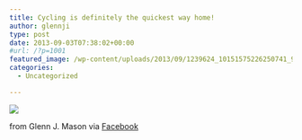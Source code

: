 ```yaml
---
title: Cycling is definitely the quickest way home!
author: glennji
type: post
date: 2013-09-03T07:38:02+00:00
#url: /?p=1001
featured_image: /wp-content/uploads/2013/09/1239624_10151575226250741_929377017_n.jpg
categories:
  - Uncategorized

---
```

<div>
  <img src='/wp-content/uploads/2013/09/1239624_10151575226250741_929377017_n.jpg' style='max-width:600px;' /></p> 
  
  <div>
    from Glenn J. Mason via <a href="https://www.facebook.com/photo.php?fbid=10151575226250741&#038;set=a.10151575226230741.1073741829.551785740&#038;type=1">Facebook</a>
  </div>
</div>
